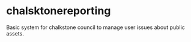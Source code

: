 # chalsktonereporting
Basic system for chalkstone council to manage user issues about public assets.
